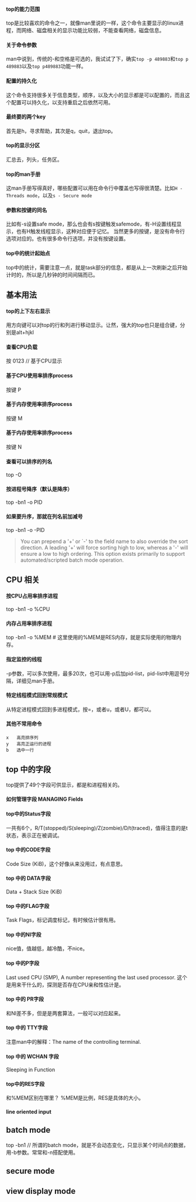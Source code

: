 #### top的能力范围
top是比较喜欢的命令之一，就像man里说的一样，这个命令主要显示的linux进程，而网络、磁盘相关的显示功能比较弱，不能查看网络，磁盘信息。

#### 关于命令参数
man中说到，传统的-和空格是可选的，我试试了下，确实`top -p 489883`和`top p 489883`以及`top p489883`功能一样。

#### 配置的持久化
这个命令支持很多关于信息类型，顺序，以及大小的显示都是可以配置的，而且这个配置可以持久化，以支持重启之后依然可用。

#### 最终要的两个key
首先是h，寻求帮助，其次是q，quit，退出top。

#### top的显示分区
汇总去，列头，任务区。

#### top的man手册
这man手册写得真好，哪些配置可以用在命令行中覆盖也写得很清楚。比如`H - Threads mode`，以及`s - Secure mode`

#### 参数和按键的同名
比如有-s设置safe mode，那么也会有s按键触发safemode，有-H设置线程显示，也有H触发线程显示，这种对应便于记忆。
当然更多的按键，是没有命令行选项对应的。也有很多命令行选项，并没有按键设置。

#### top中的统计起始点
top中的统计，需要注意一点，就是task部分的信息，都是从上一次刷新之后开始计时的，所以是几秒钟的时间间隔而已。

## 基本用法
#### top的上下左右显示
用方向键可以对top的行和列进行移动显示。让然，强大的top也只是组合键，分别是alt+hjkl

#### 查看CPU负载
按 0123 // 基于CPU显示

#### 基于CPU使用率排序process
按键 P 

#### 基于内存使用率排序process
按键 M

#### 基于内存使用率排序process
按键 N


#### 查看可以排序的列名
top -O

#### 按进程号降序（默认是降序）
top -bn1 -o PID

#### 如果要升序，那就在列名前加减号
top -bn1 -o -PID
> You can prepend a '+' or `-' to the field name to also override the sort direction.
> A leading '+' will force sorting high to low, whereas a '-' will ensure a low to high ordering.
> This option exists primarily to support automated/scripted batch mode operation.

## CPU 相关
#### 按CPU占用率排序进程
top -bn1 -o %CPU

#### 内存占用率排序进程
top -bn1 -o %MEM  # 这里使用的%MEM是RES内存，就是实际使用的物理内存。

#### 指定监控的线程
-p参数，可以多次使用，最多20次，也可以用-p后加pid-list，pid-list中用逗号分隔，详细见man手册。

#### 特定线程模式回到常规模式
从特定进程模式回到多进程模式，按=，或者u，或者U，都可以。

#### 其他不常用命令
```
x	高亮排序列
y	高亮正运行的进程
b	选中一行
```

## top 中的字段
top提供了49个字段可供显示，都是和进程相关的。

#### 如何管理字段 MANAGING Fields

#### top中的Status字段
一共有6个，R/T(stopped)/S(sleeping)/Z(zombie)/D/t(traced)，值得注意的是t状态，表示正在被调试。

#### top 中的CODE字段
Code Size (KiB)，这个好像从来没用过，有点意思。

#### top 中的 DATA字段
Data + Stack Size (KiB)

#### top 中的FLAG字段
Task Flags，标记调度标记，有时候估计很有用。

#### top 中的NI字段
nice值，值越低，越冷酷，不nice。

#### top 中的P字段
Last used CPU (SMP), A number representing the last used processor. 这个是用来干什么的，探测是否存在CPU亲和性估计是。

#### top 中的 PR字段
和NI差不多，但是是两套算法，一般可以对应起来。

#### top 中的 TTY字段
注意man中的解释：The  name  of the controlling terminal. 

#### top 中的 WCHAN 字段
Sleeping in Function

#### top中的RES字段
和%MEM区别在哪里？ %MEM是比例，RES是具体的大小。

#### line oriented input

## batch mode
top -bn1 // 所谓的batch mode，就是不会动态变化，只显示某个时间点的数据，用-b参数。常常和-n搭配使用。

## secure mode

## view display mode

